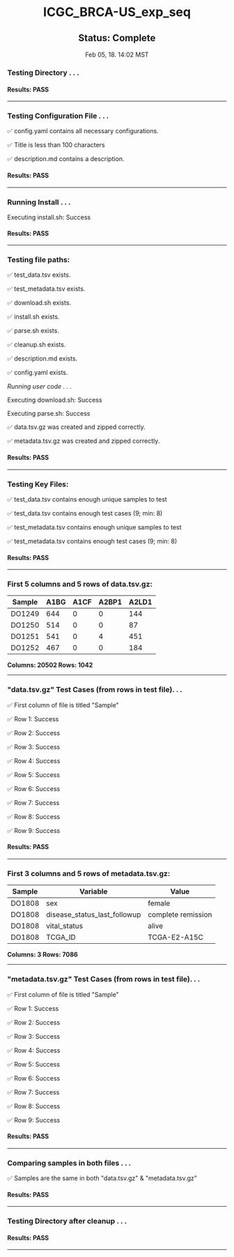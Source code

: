 <h1><center>ICGC_BRCA-US_exp_seq</center></h1>
<h2><center> Status: Complete </center></h2>
<center>Feb 05, 18. 14:02 MST</center>


### Testing Directory . . .

#### Results: PASS
---
### Testing Configuration File . . .

&#9989;	config.yaml contains all necessary configurations.

&#9989;	Title is less than 100 characters

&#9989;	description.md contains a description.

#### Results: PASS
---
### Running Install . . .

Executing install.sh: Success

#### Results: PASS
---

### Testing file paths:

&#9989;	test_data.tsv exists.

&#9989;	test_metadata.tsv exists.

&#9989;	download.sh exists.

&#9989;	install.sh exists.

&#9989;	parse.sh exists.

&#9989;	cleanup.sh exists.

&#9989;	description.md exists.

&#9989;	config.yaml exists.

*Running user code . . .*

Executing download.sh: Success

Executing parse.sh: Success

&#9989;	data.tsv.gz was created and zipped correctly.

&#9989;	metadata.tsv.gz was created and zipped correctly.

#### Results: PASS
---
### Testing Key Files:

&#9989;	test_data.tsv contains enough unique samples to test

&#9989;	test_data.tsv contains enough test cases (9; min: 8)

&#9989;	test_metadata.tsv contains enough unique samples to test

&#9989;	test_metadata.tsv contains enough test cases (9; min: 8)

#### Results: PASS
---

### First 5 columns and 5 rows of data.tsv.gz:

|	Sample	|	A1BG	|	A1CF	|	A2BP1	|	A2LD1	|
|	---	|	---	|	---	|	---	|	---	|
|	DO1249	|	644	|	0	|	0	|	144	|
|	DO1250	|	514	|	0	|	0	|	87	|
|	DO1251	|	541	|	0	|	4	|	451	|
|	DO1252	|	467	|	0	|	0	|	184	|

**Columns: 20502 Rows: 1042**

---
### "data.tsv.gz" Test Cases (from rows in test file). . .

&#9989;	First column of file is titled "Sample"

&#9989;	Row 1: Success

&#9989;	Row 2: Success

&#9989;	Row 3: Success

&#9989;	Row 4: Success

&#9989;	Row 5: Success

&#9989;	Row 6: Success

&#9989;	Row 7: Success

&#9989;	Row 8: Success

&#9989;	Row 9: Success

#### Results: PASS
---
### First 3 columns and 5 rows of metadata.tsv.gz:

|	Sample	|	Variable	|	Value	|
|	---	|	---	|	---	|
|	DO1808	|	sex	|	female	|
|	DO1808	|	disease_status_last_followup	|	complete remission	|
|	DO1808	|	vital_status	|	alive	|
|	DO1808	|	TCGA_ID	|	TCGA-E2-A15C	|

**Columns: 3 Rows: 7086**

---
### "metadata.tsv.gz" Test Cases (from rows in test file). . .

&#9989;	First column of file is titled "Sample"

&#9989;	Row 1: Success

&#9989;	Row 2: Success

&#9989;	Row 3: Success

&#9989;	Row 4: Success

&#9989;	Row 5: Success

&#9989;	Row 6: Success

&#9989;	Row 7: Success

&#9989;	Row 8: Success

&#9989;	Row 9: Success

#### Results: PASS
---
### Comparing samples in both files . . .

&#9989;	Samples are the same in both "data.tsv.gz" & "metadata.tsv.gz"

#### Results: PASS

---
### Testing Directory after cleanup . . .

#### Results: PASS
---
